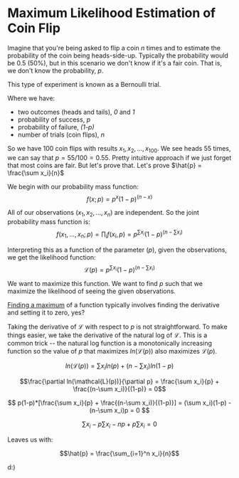 # Maximum Likelihood Estimation of Coin Flip

Imagine that you're being asked to flip a coin *n* times and to estimate the probability of the coin being heads-side-up. Typically the probability would be 0.5 (50%), but in this scenario we don't know if it's a fair coin.
That is, we don't know the probability, *p*.

This type of experiment is known as a Bernoulli trial. 

Where we have:
- two outcomes (heads and tails), *0* and *1* 
- probability of success, *p*
- probability of failure, *(1-p)*
- number of trials (coin flips), *n*

So we have 100 coin flips with results $x_1, x_2, ..., x_{100}$. 
We see heads 55 times, we can say that $p = 55/100 = 0.55$. Pretty intuitive approach if we just forget that most coins are fair.
But let's prove that. Let's prove $\hat{p} = \frac{\sum x_i}{n}$


We begin with our probability mass function: $$f(x;p) = p^x(1-p)^{(n-x)}$$

All of our observations ($x_1, x_2, ..., x_n$) are independent. So the joint probability mass function is:
$$f(x_1, ..., x_n;p) = \prod_i f(x_i, p) = p^{\sum x_i}(1-p)^{(n-\sum x_i)}$$

Interpreting this as a function of the parameter ($p$), given the observations,
we get the likelihood function:
$$\mathcal{L}(p) = p^{\sum x_i}(1-p)^{(n-\sum x_i)}$$

We want to maximize this function. We want to find $p$ such that we maximize the likelihood of seeing the given observations.

[Finding a maximum](http://clas.sa.ucsb.edu/staff/lee/Max%20and%20Min's.htm) of a function typically involves finding the derivative and setting it to zero, yes?

Taking the derivative of $\mathcal{L}$ with respect to $p$ is not straightforward.
To make things easier, we take the derivative of the natural log of $\mathcal{L}$. This is a common trick -- the natural log function is a monotonically increasing function so the
value of $p$ that maximizes $ln(\mathcal{L}(p))$ also maximizes $\mathcal{L}(p)$.

$$ln(\mathcal{L}(p)) = \sum x_i ln(p) + (n-\sum x_i)ln(1-p)$$

$$\frac{\partial ln(\mathcal{L}(p))}{\partial p} = \frac{\sum x_i}{p} + \frac{(n-\sum x_i)}{(1-p)} = 0$$

$$ p(1-p)*[\frac{\sum x_i}{p} + \frac{(n-\sum x_i)}{(1-p)}] = (\sum x_i)(1-p) - (n-\sum x_i)p = 0 $$

$$ \sum x_i - p \sum x_i - np + p \sum x_i = 0 $$

Leaves us with:

$$\hat{p} = \frac{\sum_{i=1}^n x_i}{n}$$

d:)